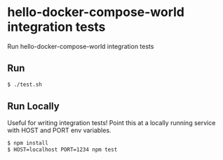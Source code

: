 # hello-docker-compose-world integration tests

Run hello-docker-compose-world integration tests

## Run

```sh
$ ./test.sh
```

## Run Locally

Useful for writing integration tests! Point this at a locally running service with HOST and PORT env variables.

```sh
$ npm install
$ HOST=localhost PORT=1234 npm test
```

